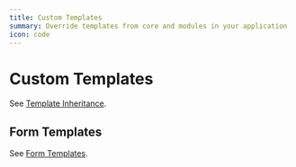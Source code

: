 ```yaml
---
title: Custom Templates
summary: Override templates from core and modules in your application
icon: code
---
```


# Custom Templates

See [Template Inheritance](../templates).

## Form Templates

See [Form Templates](../forms/form_templates).